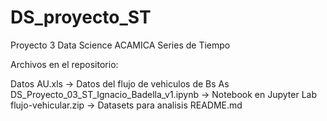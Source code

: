 # DS_proyecto_ST
Proyecto 3 Data Science ACAMICA Series de Tiempo

Archivos en el repositorio:

Datos AU.xls -> Datos del flujo de vehiculos de Bs As
DS_Proyecto_03_ST_Ignacio_Badella_v1.ipynb -> Notebook en Jupyter Lab
flujo-vehicular.zip -> Datasets para analisis
README.md
